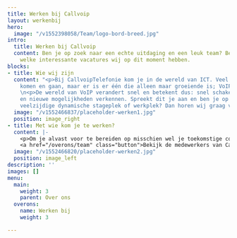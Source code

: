 ```yaml
---
title: Werken bij Callvoip
layout: werkenbij
hero:
  image: "/v1552398058/Team/logo-bord-breed.jpg"
intro:
  title: Werken bij Callvoip
  content: Ben je op zoek naar een echte uitdaging en een leuk team? Bekijk dan hieronder
    welke interessante vacatures wij op dit moment hebben.
blocks:
- title: Wie wij zijn
  content: "<p>Bij CallvoipTelefonie kom je in de wereld van ICT. Veel technologieën
    komen en gaan, maar er is er één die alleen maar groeiende is; VoIP telefonie!</p>
    \n<p>De wereld van VoIP verandert snel en betekent dus: snel schakelen, bijblijven
    en nieuwe mogelijkheden verkennen. Spreekt dit je aan en ben je op zoek naar een
    veelzijdige dynamische stageplek of werkplek? Dan horen wij graag van je!</p>"
  image: "/v1552466837/placeholder-werken1.jpg"
  position: image_right
- title: Met wie kom je te werken?
  content: |-
    <p>Om je alvast voor te bereiden op misschien wel je toekomstige collega’s, hebben wij een team-pagina gemaakt. Hier vertellen wij allemaal ons verhaal, hoe zijn wij bij CallvoipTelefonie terecht gekomen?</p>
    <a href="/overons/team" class="button">Bekijk de medewerkers van Callvoip hier!</a>
  image: "/v1552466820/placeholder-werken2.jpg"
  position: image_left
description: ''
images: []
menu:
  main:
    weight: 3
    parent: Over ons
  overons:
    name: Werken bij
    weight: 3

---
```

